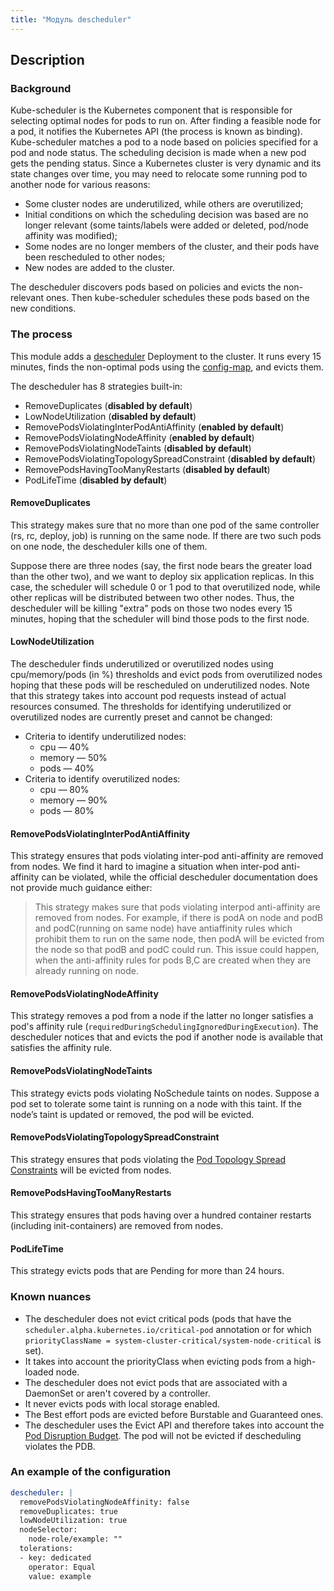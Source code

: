 ```yaml
---
title: "Модуль descheduler"
---
```


## Description
### Background

Kube-scheduler is the Kubernetes component that is responsible for selecting optimal nodes for pods to run on. After finding a feasible node for a pod, it notifies the Kubernetes API (the process is known as binding). Kube-scheduler matches a pod to a node based on policies specified for a pod and node status. The scheduling decision is made when a new pod gets the pending status. Since a Kubernetes cluster is very dynamic and its state changes over time, you may need to relocate some running pod to another node for various reasons:

* Some cluster nodes are underutilized, while others are overutilized;
* Initial conditions on which the scheduling decision was based are no longer relevant (some taints/labels were added or deleted, pod/node affinity was modified);
* Some nodes are no longer members of the cluster, and their pods have been rescheduled to other nodes;
* New nodes are added to the cluster.

The descheduler discovers pods based on policies and evicts the non-relevant ones. Then kube-scheduler schedules these pods based on the new conditions.

### The process

This module adds a [descheduler](https://github.com/kubernetes-incubator/descheduler) Deployment to the cluster. It runs every 15 minutes, finds the non-optimal pods using the [config-map](templates/config-map.yaml), and evicts them.

The descheduler has 8 strategies built-in:
* RemoveDuplicates (**disabled by default**)
* LowNodeUtilization (**disabled by default**)
* RemovePodsViolatingInterPodAntiAffinity (**enabled by default**)
* RemovePodsViolatingNodeAffinity (**enabled by default**)
* RemovePodsViolatingNodeTaints (**disabled by default**)
* RemovePodsViolatingTopologySpreadConstraint (**disabled by default**)
* RemovePodsHavingTooManyRestarts (**disabled by default**)
* PodLifeTime (**disabled by default**)

#### RemoveDuplicates

This strategy makes sure that no more than one pod of the same controller (rs, rc, deploy, job) is running on the same node. If there are two such pods on one node, the descheduler kills one of them.

Suppose there are three nodes (say, the first node bears the greater load than the other two), and we want to deploy six application replicas. In this case, the scheduler will schedule 0 or 1 pod to that overutilized node, while other replicas will be distributed between two other nodes. Thus, the descheduler will be killing "extra" pods on those two nodes every 15 minutes, hoping that the scheduler will bind those pods to the first node.

#### LowNodeUtilization

The descheduler finds underutilized or overutilized nodes using cpu/memory/pods (in %) thresholds and evict pods from overutilized nodes hoping that these pods will be rescheduled on underutilized nodes. Note that this strategy takes into account pod requests instead of actual resources consumed.
The thresholds for identifying underutilized or overutilized nodes are currently preset and cannot be changed:
* Criteria to identify underutilized nodes:
  * cpu — 40%
  * memory — 50%
  * pods — 40%
* Criteria to identify overutilized nodes:
  * cpu — 80%
  * memory — 90%
  * pods — 80%

#### RemovePodsViolatingInterPodAntiAffinity

This strategy ensures that pods violating inter-pod anti-affinity are removed from nodes. We find it hard to imagine a situation when inter-pod anti-affinity can be violated, while the official descheduler documentation does not provide much guidance either:

> This strategy makes sure that pods violating interpod anti-affinity are removed from nodes. For example, if there is podA on node and podB and podC(running on same node) have antiaffinity rules which prohibit them to run on the same node, then podA will be evicted from the node so that podB and podC could run. This issue could happen, when the anti-affinity rules for pods B,C are created when they are already running on node.

#### RemovePodsViolatingNodeAffinity

This strategy removes a pod from a node if the latter no longer satisfies a pod's affinity rule (`requiredDuringSchedulingIgnoredDuringExecution`). The descheduler notices that and evicts the pod if another node is available that satisfies the affinity rule.

#### RemovePodsViolatingNodeTaints
This strategy evicts pods violating NoSchedule taints on nodes. Suppose a pod set to tolerate some taint is running on a node with this taint. If the node’s taint is updated or removed, the pod will be evicted.

#### RemovePodsViolatingTopologySpreadConstraint
This strategy ensures that pods violating the [Pod Topology Spread Constraints](https://kubernetes.io/docs/concepts/workloads/pods/pod-topology-spread-constraints/) will be evicted from nodes.

#### RemovePodsHavingTooManyRestarts
This strategy ensures that pods having over a hundred container restarts (including init-containers) are removed from nodes.

#### PodLifeTime
This strategy evicts pods that are Pending for more than 24 hours.

### Known nuances

* The descheduler does not evict critical pods (pods that have the `scheduler.alpha.kubernetes.io/critical-pod` annotation or for which `priorityClassName = system-cluster-critical/system-node-critical` is set).
* It takes into account the priorityClass when evicting pods from a high-loaded node.
* The descheduler does not evict pods that are associated with a DaemonSet or aren't covered by a controller.
* It never evicts pods with local storage enabled.
* The Best effort pods are evicted before Burstable and Guaranteed ones.
* The descheduler uses the Evict API and therefore takes into account the [Pod Disruption Budget](https://kubernetes.io/docs/concepts/workloads/pods/disruptions/). The pod will not be evicted if descheduling violates the PDB.

### An example of the configuration

```yaml
descheduler: |
  removePodsViolatingNodeAffinity: false
  removeDuplicates: true
  lowNodeUtilization: true
  nodeSelector:
    node-role/example: ""
  tolerations:
  - key: dedicated
    operator: Equal
    value: example
```
